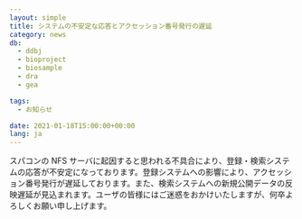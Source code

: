 ```yaml
---
layout: simple
title: システムの不安定な応答とアクセッション番号発行の遅延
category: news
db:
  - ddbj
  - bioproject
  - biosample
  - dra
  - gea

tags:
  - お知らせ

date: 2021-01-18T15:00:00+00:00
lang: ja
---
```


<p>スパコンの NFS サーバに起因すると思われる不具合により、登録・検索システムの応答が不安定になっております。登録システムへの影響により、アクセッション番号発行が遅延しております。また、検索システムへの新規公開データの反映遅延が見込まれます。ユーザの皆様にはご迷惑をおかけいたしますが、何卒よろしくお願い申し上げます。</p>
